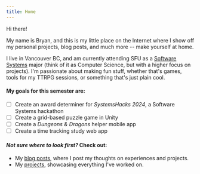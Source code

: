 ```yaml
---
title: Home
---
```

Hi there!

My name is Bryan, and this is my little place on the Internet where I show off my personal projects, blog posts, and much more -- make yourself at home.

I live in Vancouver BC, and am currently attending SFU as a [Software Systems](https://www.sfu.ca/computing/prospective-students/undergraduate-students/programs/degree-programs/softwaresystems.html) major (think of it as Computer Science, but with a higher focus on projects). I'm passionate about making fun stuff, whether that's games, tools for my TTRPG sessions, or something that's just plain cool.

#### My goals for this semester are:
- [ ] Create an award determiner for *SystemsHacks 2024*, a Software Systems hackathon
- [ ] Create a grid-based puzzle game in Unity
- [ ] Create a *Dungeons & Dragons* helper mobile app
- [ ] Create a time tracking study web app

#### *Not sure where to look first?* Check out:
- My [blog posts](/posts/), where I post my thoughts on experiences and projects.
- My [projects](/projects), showcasing everything I've worked on.